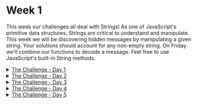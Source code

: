 # Week 1
This week our challenges all deal with Strings! As one of JavaScript's
primitive data structures, Strings are critical to understand and manipulate.
This week we will be discovering hidden messages by manipulating a given
string. Your solutions should account for any non-empty string. On Friday we'll
combine our functions to decode a message.
Feel free to use JavaScript's built-in String methods.
<details>
<summary><a href="https://blog.barbaralaw.me/huntober-2022-day-1">The Challenge - Day 1</a></summary>


    Oh no! How did this happen?! Somehow similar-looking numbers and letters have
    been confused in our document. Someone may have been messing around writing
    naughty words on a calculator. We need to get them back to normal.

    Below, find the mix-ups that have been made. Note: the confusion happened in
    both directions and was case-sensitive.

    '0' <-> 'O'      '5' <-> 'S'
    '1' <-> 'I'      '6' <-> 'G'
    '2' <-> 'Z'      '7' <-> 'L'
    '3' <-> 'E'      '8' <-> 'B'
    '4' <-> 'h'      '9' <-> 'q'

    As an example, here is how a string looks before and after the characters are
    fixed:

    "PR0-T1P #hqB: 1T'5 N1C3 T0 5AY H3770."
    implement fix function ->
    "PRO-TIP #498: IT'S NICE TO SAY HELLO."

    Please create a function that will fix a given string of this mistake before
    incalculable damage can be done!
</details>

<details>
<summary><a href="https://blog.barbaralaw.me/huntober-2022-day-2">The Challenge - Day 2</a></summary>

    This is awkward... I had a challenge planned for today, but I kept the
    computer open while I went to water my plants and came back to chaos on the
    screen. Not to worry, though! I've figured out what happened and we'll fix
    it today, ready to get back to our main decoding functions tomorrow.

    It turns out that a cat snuck in the house and decided to do some typing
    while I was away from my desk. Lucky break though, somehow the last key the
        cat managed to type was a lowercase 'c', and it also somehow managed to
        be the only lowercase 'c' the cat typed.

    If we remove everything up to and including that first 'c' we'll be at a
    great starting point! Go ahead and scrap all that cat scratch from the
    string below.
    
    "af)|Cz>:CGAHY1_2+(OHYYTM!2vka,&yAlWJ3.r&ZVs4F5&bEa<1r1_nlsR!eA-dOUmgwd2=CE7?ynnl+KQf8lW8u4/Nh1|D7SK2uYz-Y
    $YD)q.VmLD-&P(lL=:HDMA1!?_R#P,V3bKLqUp_t.X:_dM<Mr9zQ~fKJOBDF&Qjen=d
    ZAR8ze5g-gj@aZ/I:M:!.IBXLq@vN&8L7oH,
    /0RFtH+.7%eXtM/mxV7*%0Hj.?FSm.Kh8=@jlUJ_S.ApQzye-xB7ZVA2AwEaxTa_snPX?>D5th&Ag/9)7%#uMN=J<h!#prB=:CI;U_.T5*#rb)9q<ht~W<BOmQlmy.<8EqIlR(Gh~~$zmW;Y$7dn-$bW1jf%PL),krpzE
    LQwsG;EQ;l:Z;+6#.3)KDA+s#k#YMmUhm% 2KB)GqR
    U@4B>+A9Vh62@:&SNKVas5%&N6Oz!s/%7(Pd1xWy#Kv>uqyX=VEyHbe-64|ex^&
    2W(gD=>FT*?tMZO$(+B8uTj,DU2~QST(B|xls=9kzN|:4hXt~:R4|nir,6RN8fg~3!3!^!yWZ)bE@SI.zV5Z%V9Qf_^
    4az$?wqtWrRu+1aS9<%I=!xW.:ps
    f).($Qz9s;8:uxVqJN9K$42NG(0=j)wZ&U1oB?v^7WVP6QE6-?L;^aglPd5dHO(L2TT5+$NeK-P;js-UAiWCI7>Yr&8|md-X)U=%IpuY)9iymv~
    _S^ ,&0|(22&(mIcux_4a196w^FN78kz2kX1k&Psc53d
    ctbl?Eek!kX7Ii.QR~M11<T!,w^xHVn4^Q=HH4#)=AevEek!ux_4a196w^FN7Eek!8kz2kX1k&Psc53d
    ctbl?kX7Ii.QR~M11<T!,w^xHVn4^Q=HH4#)=AEek!Eek!cvEek!MABf|bEek!dPLpPhh=>%UH<%/^H;8gSAkhmUCu:K?*jzEek!LYC/:E*RU=|s7jWDf8z7-zFqS<Ntoav?m8<Q(1ur3Dpd)(XjY1pE)but>eG@QfEek!$Wx8NRZgmQ5t2
    kJd,?_R@%muEJBTdQ0-%mHHW20i8wqMK~Co^w?34ag9idsTeXgfqy4IEek!z7Q?Q)nG~5@~ieY_B=6!
    sVk~=Ts3T>j/ZAS)AKX3zOocGL
    icK#-x0Eek!yE+2*fz.4&%<>:RHx/B+IFRG*AK1Hn*PQZpEek!v;ZUzWcJC%lym^:+;GcC!qt@nS5SQEek!ikESbYI#-A.Sv
    .ksat s'worrEek!Eek!omot Eek!rof rebmeEek!merEek! Eek!ot deeEek!n uoy tahw
    si enEek!o tsrif siht sedisEek!eb gnirtsbus hcae ni retEek!carahc tsrifEek!
    eEek!Eek!hT .'V' *esaEek!crewEek!ol* nEek!Eek!o pu Eek!gnirts Eek!siEek!ht
    tilpEek!S"


    Done it? Awesome. Next, it's just a simple matter of undoing what happens
    when a preschooler dumps a bucket of LEGO blocks on the keyboard. Kids,
    amiright? You'll want to remove all the instances of the word 'Eek!' in the
    remaining string please (case sensitive, of course).

    Oh, I also forgot that I accidentally reversed the whole string too. Flip
    it back around after you've dealt with the 'Eek!'s, if you will.

    It should be looking a lot better now. I left the instructions for what to
    do now at the start of the remaining string. Do what it says and save the
        answer somewhere safe for tomorrow's challenge - it's key info.

    Thanks for helping clean up this mess! 🧹 See you tomorrow!

</details>

<details>
<summary><a href="https://blog.barbaralaw.me/huntober-2022-day-3">The Challenge - Day 3</a></summary>

    This week we will be discovering hidden messages by manipulating a given
    string. Your solutions should account for any non-empty string. On Friday we'll
    combine our functions to decode a message.

    Yesterday you should have come up with a few specific characters that we'll
    need today. Let's refer to those as our key characters.

    We need to create a function that will replace any instances of any of the key
    characters in a given string with an empty space (' '). See below for an
    example with an example set of key characters.

    Remember to keep your code somewhere safe, as you'll need it to decrypt this
    week's message!

    example key characters -> 'A','_','K','E','Y','!'

    input: 'AyouEcould!thinkKthisAisYhard_toYreadKbeforeYreplacingEthe_keyYcharacters'
     implement key replacement function
    output: ' you could think this is hard to read before replacing the key characters'

    You didn't think I'd just give you the key for the week and let you skip Day 2, did you?


</details>

<details>
<summary><a href="https://blog.barbaralaw.me/huntober-2022-day-4">The Challenge - Day 4</a></summary>

    Today's challenge is minor to give you all a bit of a break halfway through the
    challenge week, but there are a couple of side quests I'm going to throw out
    for those with extra time on their hands.

    So far we've swapped out calculator characters, cleaned up after a cat and a
    preschooler, and placed some spaces. Today is simple! Given a string, reverse
    it. Any details like whitespace, letter casing, or punctuation should be
    preserved and flipped along with the rest of the string. For example:

    "   The white space at the beginning of this string doesn't match the
    whitespace at the end. " // reverse it " .dne eht ta ecapsetihw eht hctam
    t'nseod gnirts siht fo gninnigeb eht ta ecaps etihw ehT   "

    🏅 Some extra work

    By now you should have written a function for each day so far. If not, go back
    and finish those up! Here are some things I'd suggest doing to build a deeper
    understanding of Strings and their manipulation:

    Explain your functions. Practice talking through your code.  Check your
    function, parameter, and variable names. Good code should be clear to follow
    and should document itself.  Rewrite your functions, taking a different
    approach. If you used String methods, try looping, and vice versa. Solve the
    problem via an alternate route and look for pros and cons of each.  If you
    haven't yet, use the 4 functions you have so far (in order, Calculator fix ->
    Use the Day 2 key to add spaces -> Reverse the string), on our secret message.
    Compare your answer so far with others!

</details>

<details>
<summary><a href="https://blog.barbaralaw.me/huntober-2022-day-5">The Challenge - Day 5</a></summary>

    So, I may have bitten off a bit more than I can chew this week. Will you
    help me out?

    My friend has invented a 'Best Cat-Themed Pun of a TV Show Title Ever'
    award and I promised I'd help her with the submissions. The problem is, I
    didn't realize just how much help she would need whittling down the
    submissions to the finalists. Between work, family, and Huntober, I just
    don't have time to get the final list over to her. Can you help?

    Here is a comma-separated list of the submissions:

    "The Pawshank Redemption,Caturday Night Live,Only Meworders in the
    Building,I Love Mewcy, Mewsummer Meowders,The Golden Purrs, Purrlandia
    ,Meowpardy, Meowstery Science Theater: Purrthousand, Amewican Idol,Dog
    City,Doctor Mew , The Meowing Fed,Mew Peter,The Vicar of Dogley,
    Kittens,Meownton Abbey,Pets and the Kitty,Dogis and Bonehead,Pawlty Meowers
    ,The Meowpet Show,Barkos,The Catbert Purrport,The Pawffice,The Dogford
    Files, Battlestar Catlactica,Catlumbo,SpongeDog Squarepants,NYPD Mew
    ,Fluffy the Meowpire Purrer,The Inbemewners,Meowder She Wrote,Paw &
    Order,30 Dog, Pawvatar: The Last Meowbender,The Pawnight Show,Arrested
    Dogvelopment,Furiends,Mewie,Curb Your Dogthusiasm,Teenage Mewtant Ninja
    Turtles,Phineas and Purrb,Paw Trek, Paw Trek: The Next Mewination, Twin
    Mewks, *C*A*T*S*,DogTales, Game of Bones, House of the Meowgon,The
    Purrlight Zone,Breaking Bone,The Meowre,The Dogpranos,The Rings of Meower,
    The KIT Crowd,Strangepaw Things ,Catman: The Animeowted Series,Meowter Call
    Saul,Mewgerton ,Obark,Mewphoria,La Casa de Pawpel,Rick & Meowty,Amewican
    Purror Story, Mewcifer,PawndaVision,Dogxter,The Meowndalorian, Dog
    Lasso,Bark,Meowdern Pawmily , Meowtlander,Bone Mirror,Barks and
    Recreation,How to Get Away with Meowder,Boneland ,Meowther
    Ted,Mewtopia,Mewey,The Mewkie Meowse Doghouse,Mewster Rogers' Neighborhood"

    There are some very strict rules that the pun submissions had to follow. I
    need to know which of these cat puns made the cut. I promise tomorrow we'll
    get back to decoding our secret message, and coincidentally, I'm pretty
    sure the number of these puns that met the criteria will match a key
    sequence value we'll need tomorrow. Isn't that lucky?

    Here are the rules these submissions had to follow:
    * No empty spaces at the start or end of the submission (my friend can't
      stand when people don't follow directions)
    * Cannot contain 'dog', 'bark', or 'bone' in any combination of upper or
      lower case (canine trolling can't be stopped)
    * Total length of pun cannot be a multiple of 5 (this includes spaces and
      punctuation)
    * The sum of the charCodes of the 1st and last characters must be odd (my
      friend's a bit of a character, but she's great once you get to know her)
    * Character directly after the middle of the string may not be 'e' (For
      example the character to check in even-length string center is t, for odd
      an example would be weird -> 'r')
    * Must have an even number of lowercase letters (do not count punctuation
      or spaces as letters)
    * Must have at least 2 capital letters (honestly, I'm a little worried
      these requirements are too strict)
    * Must not contain a capital 'S' (definitely too strict. What does S even
      have to do with cat puns?)

    Send me a DM of the puns that made the cut on Twitter, and go ahead and
    save the final count to use tomorrow. Thanks!
</details>
